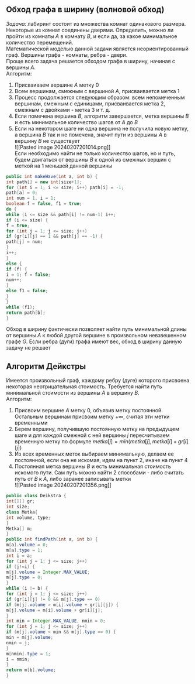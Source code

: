 ## Обход графа в ширину (волновой обход)
*Задача:* лабиринт состоит из множества комнат одинакового размера. Некоторые из комнат соединены дверями. Определить, можно ли пройти из комнаты $A$ в комнату $B$, и если да, за какое минимальное количество перемещений.  
Математической моделью данной задачи является неориентированный граф. Вершины графа - комнаты, ребра - двери.   
Проще всего задача решается обходом графа в ширину, начиная с вершины $A$.  
Алгоритм:
1. Присваиваем вершине $A$ метку $0$
2. Всем вершинам, смежным с вершиной $A$, присваивается метка $1$
3. Процесс продолжается следующим образом: всем непомеченным вершинам, смежным с единицами, присваивается метка $2$, смежным с двойками - метка $3$ и т. д.
4. Если помечена вершина $B$, алгоритм завершается, метка вершины $B$ и есть минимальное количество шагов от $A$ до $B$
5. Если на некотором шаге ни одна вершина не получила новую метку, а вершина $B$ так и не помечена, значит пути из вершины $A$ в вершину $B$ не существует  
![[Pasted image 20240207201014.png]]  
Если необходимо найти не только количество шагов, но и путь, будем двигаться от вершины $B$ к одной из смежных вершин с меткой на 1 меньшей данной вершины  
```java
public int makeWave(int a, int b) {
int path[] = new int[size+1];
for (int i = 1; i <= size; i++) path[i] = -1;
path[a] = 0;
int num = 1, i = 1;
boolean f = false, f1 = true;
do {
while (i <= size && path[i] != num-1) i++;
if (i <= size) {
f = true;
for (int j = 1; j <= size; j++)
if (gr[i][j] == 1 && path[j] == -1) {
path[j] = num;
}
i++;
}
else {
if (f) {
i = 1; f = false; 
num++;
}
else f1 = false;
}
}
while (f1);
return path[b];
}
```
Обход в ширину фактически позволяет найти путь минимальной длины от вершины $A$ к любой другой вершине в произвольном невзвешенном графе $G$. Если ребра (дуги) графа имеют вес, обход в ширину данную задачу не решает
## Алгоритм Дейкстры
Имеется произвольный граф, каждому ребру (дуге) которого присвоена некоторая неотрицательная стоимость. Требуется найти путь минимальной стоимости из вершины $A$ в вершину $B$.  
Алгоритм:  
1. Присвоим вершине $A$ метку $0$, объявив метку постоянной. Остальным вершинам присвоим метку $+∞$, считая эти метки временными
2. Берем вершину, получившую постоянную метку на предыдущем шаге и для каждой смежной с ней вершины $j$ пересчитываем временную метку по формуле $metka[j] = min(metka[j], metka[i]+gr[i][j])$
3. Из всех временных меток выбираем минимальную, делаем ее постоянной, если она не искомая, идем на пункт 2, иначе на пункт 4
4. Постоянная метка вершины $B$ и есть минимальная стоимость искомого пути. Сам путь можно найти 2 способами - либо считать путь от $B$ к $A$, либо заранее записывать метки  
![[Pasted image 20240207201356.png]]  
```java
public class Deikstra {
int[][] gr;
int size;
class Metka{
int volume, type;
}
Metka[] m;
}
public int findPath(int a, int b) {
m[a].volume = 0;
m[a].type = 1;
int i = a;
for (int j = 1; j <= size; j++)
if (j!=i) {
m[j].volume = Integer.MAX_VALUE;
m[j].type = 0;
}
while (i != b) {
for (int j = 1; j <= size; j++)
if (gr[i][j] != 0 && m[j].type == 0)
if (m[j].volume > m[i].volume + gr[i][j]) {
m[j].volume = m[i].volume + gr[i][j];
}
int min = Integer.MAX_VALUE, nmin = 0;
for (int j = 1; j <= size; j++)
if (m[j].volume < min && m[j].type == 0) {
min = m[j].volume; 
nmin = j;
}
m[nmin].type = 1;
i = nmin;
}
return m[b].volume;
}
```
